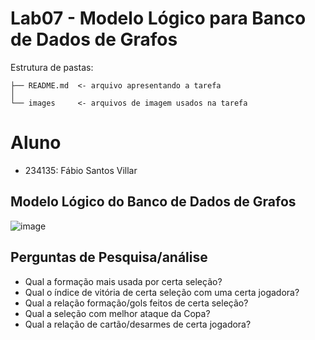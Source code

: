 # Lab07 - Modelo Lógico para Banco de Dados de Grafos
Estrutura de pastas:
```
├── README.md  <- arquivo apresentando a tarefa
│
└── images     <- arquivos de imagem usados na tarefa
```
# Aluno
* 234135: Fábio Santos Villar
## Modelo Lógico do Banco de Dados de Grafos
![image](https://user-images.githubusercontent.com/63696039/136617522-6ee1c194-ca5e-4767-9139-fe212a797a87.png)
## Perguntas de Pesquisa/análise
* Qual a formação mais usada por certa seleção?
* Qual o índice de vitória de certa seleção com uma certa jogadora?
* Qual a relação formação/gols feitos de certa seleção?
* Qual a seleção com melhor ataque da Copa?
* Qual a relação de cartão/desarmes de certa jogadora?
